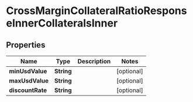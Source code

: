

# CrossMarginCollateralRatioResponseInnerCollateralsInner


## Properties

| Name | Type | Description | Notes |
|------------ | ------------- | ------------- | -------------|
|**minUsdValue** | **String** |  |  [optional] |
|**maxUsdValue** | **String** |  |  [optional] |
|**discountRate** | **String** |  |  [optional] |



